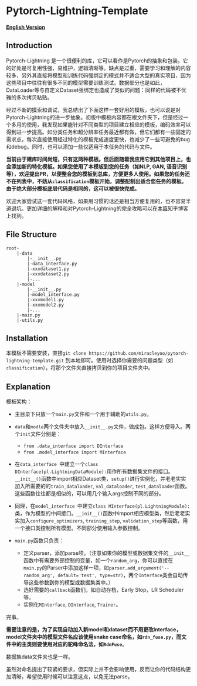 # Pytorch-Lightning-Template

[**English Version**](README.md)

## Introduction

Pytorch-Lightning 是一个很便利的库，它可以看作是Pytorch的抽象和包装。它的好处是可复用性强，易维护，逻辑清晰等。缺点是过重，需要学习和理解的内容较多，另外其直接将模型和训练代码强绑定的模式并不适合大型的真实项目，因为这些项目中往往有很多不同的模型需要训练测试。数据部分也是如此，DataLoader等与自定义Dataset强绑定也造成了类似的问题：同样的代码被不优雅的多次拷贝粘贴。

经过不断的摸索和调试，我总结出了下面这样一套好用的模板，也可以说是对Pytorch-Lightning的进一步抽象。初版中模板内容都在根文件夹下，但是经过一个多月的使用，我发现如果能针对不同类型的项目建立相应的模板，编码效率可以得到进一步提高。如分类任务和超分辨率任务最近都有做，但它们都有一些固定的需求点，每次直接使用经过特化的模板完成速度更快，也减少了一些可避免的bug和debug。同时，也可以添加一些仅适用于本任务的代码与文件。

**当前由于建库时间尚短，只有这两种模板。但后面随着我应用它到其他项目上，也会添加新的特化模板。如果您使用了本模板到您的任务（如NLP, GAN, 语音识别等），欢迎提出PR，以便整合您的模板到总库，方便更多人使用。如果您的任务还不在列表中，不妨从`classification`模板开始，调整配制出适合您任务的模板。由于绝大部分模板底层代码是相同的，这可以被很快完成。**

欢迎大家尝试这一套代码风格，如果用习惯的话还是相当方便复用的，也不容易半道退坑。更加详细的解释和对Pytorch-Lightning的完全攻略可以在[本篇](https://zhuanlan.zhihu.com/p/353985363)知乎博客上找到。

## File Structure

```
root-
	|-data
		|-__init__.py
		|-data_interface.py
		|-xxxdataset1.py
		|-xxxdataset2.py
		|-...
	|-model
		|-__init__.py
		|-model_interface.py
		|-xxxmodel1.py
		|-xxxmodel2.py
		|-...
	|-main.py
	|-utils.py
```

## Installation

本模板不需要安装，直接`git clone https://github.com/miracleyoo/pytorch-lightning-template.git` 到本地即可。使用时选择你需要的问题类型（如`classification`），将那个文件夹直接拷贝到你的项目文件夹中。

## Explanation

模板架构：

- 主目录下只放一个`main.py`文件和一个用于辅助的`utils.py`。

- `data`和`modle`两个文件夹中放入`__init__.py`文件，做成包。这样方便导入。两个`init`文件分别是：

  - `from .data_interface import DInterface`
  - `from .model_interface import MInterface`

- 在`data_interface `中建立一个`class DInterface(pl.LightningDataModule):`用作所有数据集文件的接口。`__init__()`函数中import相应Dataset类，`setup()`进行实例化，并老老实实加入所需要的的`train_dataloader`, `val_dataloader`, `test_dataloader`函数。这些函数往往都是相似的，可以用几个输入args控制不同的部分。

- 同理，在`model_interface `中建立`class MInterface(pl.LightningModule):`类，作为模型的中间接口。`__init__()`函数中import相应模型类，然后老老实实加入`configure_optimizers`, `training_step`, `validation_step`等函数，用一个接口类控制所有模型。不同部分使用输入参数控制。

- `main.py`函数只负责：

  - 定义parser，添加parse项。（注意如果你的模型或数据集文件的`__init__`函数中有需要外部控制的变量，如一个`random_arg`，你可以直接在`main.py`的Parser中添加这样一项，如`parser.add_argument('--random_arg', default='test', type=str)`，两个`Interface`类会自动传导这些参数到你的模型或数据集类中。）
  - 选好需要的`callback`函数们，如自动存档，Early Stop，LR Scheduler等。
  - 实例化`MInterface`, `DInterface`, `Trainer`。

完事。

**需要注意的是，为了实现自动加入新model和dataset而不用更改Interface，model文件夹中的模型文件名应该使用snake case命名，如`rdn_fuse.py`，而文件中的主类则要使用对应的驼峰命名法，如`RdnFuse`**。

数据集data文件夹也是一样。

虽然对命名提出了较紧的要求，但实际上并不会影响使用，反而让你的代码结构更加清晰。希望使用时候可以注意这点，以免无法parse。